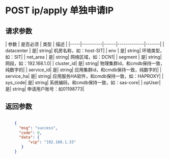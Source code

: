 # POST ip/apply 单独申请IP


## 请求参数
| 参数 | 是否必须 | 类型 | 描述 | 
|-----|----------|------|-------------|-------|
| datacenter   | 是| string| 机房名称，如：host-SIT|
| env   | 是| string| 环境类型，如：SIT|
| net_area   | 是| string| 网络区域，如：DCN1|
| segment   | 是| string| 网段，如：192.168.1.0|
| cluster_id| 是| string| 物理集群id，和cmdb保持一致，纯数字的|
| service_id| 是| string| 应用集群id，和cmdb保持一致，纯数字的|
| service_ha| 是| string| 应用服务HA软件，和cmdb保持一致，如：HAPROXY|
| sys_code| 是| string| 系统编码，和cmdb保持一致，如：sas-core|
| opUser| 是| string| 申请用户账号：如01198773|



## 返回参数
```json

	{
	  "msg": "success",
	  "code": 0,
	  "data": {
          "vip": "192.168.1.33"
       }
    }

```
